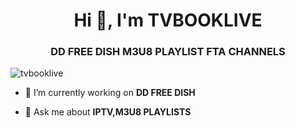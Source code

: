 <h1 align="center">Hi 👋, I'm TVBOOKLIVE</h1>
<h3 align="center">DD FREE DISH M3U8 PLAYLIST FTA CHANNELS</h3>

<p align="left"> <img src="https://komarev.com/ghpvc/?username=tvbooklive&label=Profile%20views&color=0e75b6&style=flat" alt="tvbooklive" /> </p>

- 🔭 I’m currently working on **DD FREE DISH**

- 💬 Ask me about **IPTV,M3U8 PLAYLISTS**


